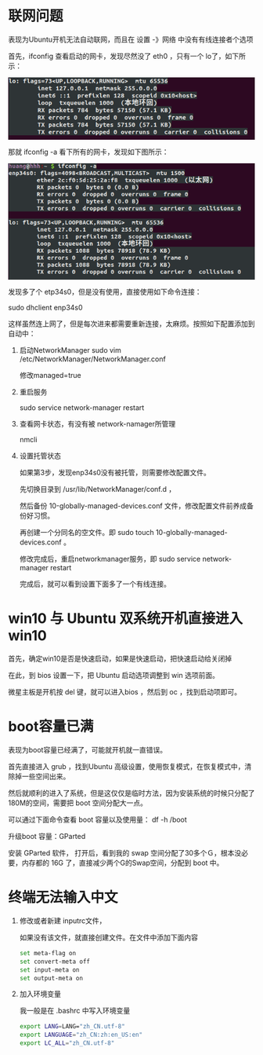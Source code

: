 # 联网问题

表现为Ubuntu开机无法自动联网，而且在 设置 -》网络  中没有有线连接者个选项

首先，ifconfig 查看启动的网卡，发现尽然没了 eth0 ，只有一个 lo了，如下所示：

<img src="./ubuntu_lo.png" align="center">

那就 ifconfig  -a 看下所有的网卡，发现如下图所示：

<img src="./ubuntu_eth.png" align="center">

发现多了个 etp34s0，但是没有使用，直接使用如下命令连接：

sudo dhclient enp34s0 

这样虽然连上网了，但是每次进来都需要重新连接，太麻烦。按照如下配置添加到自动中：

1. 启动NetworkManager
   sudo vim /etc/NetworkManager/NetworkManager.conf 

   修改managed=true

2. 重启服务

   sudo service network-manager restart

3. 查看网卡状态，有没有被 network-namager所管理

   nmcli

4. 设置托管状态

   如果第3步，发现enp34s0没有被托管，则需要修改配置文件。

   先切换目录到 /usr/lib/NetworkManager/conf.d  ，

   然后备份 10-globally-managed-devices.conf 文件，修改配置文件前养成备份好习惯。

   再创建一个分同名的空文件。即 sudo touch 10-globally-managed-devices.conf 。

   修改完成后，重启networkmanager服务，即 sudo service network-manager restart

   完成后，就可以看到设置下面多了一个有线连接。

# win10 与 Ubuntu 双系统开机直接进入win10

首先，确定win10是否是快速启动，如果是快速启动，把快速启动给关闭掉

在此，到 bios 设置一下，把 Ubuntu 启动选项调整到 win 选项前面。

微星主板是开机按 del 键，就可以进入bios ，然后到 oc ，找到启动项即可。

# boot容量已满

表现为boot容量已经满了，可能就开机就一直错误。

首先直接进入 grub ，找到Ubuntu 高级设置，使用恢复模式，在恢复模式中，清除掉一些空间出来。

然后就顺利的进入了系统，但是这仅仅是临时方法，因为安装系统的时候只分配了180M的空间，需要把 boot 空间分配大一点。

可以通过下面命令查看 boot 容量以及使用量： df -h /boot  

升级boot 容量：GParted 

安装 GParted 软件， 打开后，看到我的 swap 空间分配了30多个Ｇ，根本没必要，内存都的 16G 了，直接减少两个G的Swap空间，分配到 boot 中。

#  终端无法输入中文

1. 修改或者新建 inputrc文件，

   如果没有该文件，就直接创建文件。在文件中添加下面内容

   ```bash
   set meta-flag on
   set convert-meta off
   set input-meta on
   set output-meta on
   ```

2. 加入环境变量

   我一般是在 .bashrc 中写入环境变量

   ```bash
   export LANG=LANG="zh_CN.utf-8"
   export LANGUAGE="zh_CN:zh:en_US:en"
   export LC_ALL="zh_CN.utf-8"
   ```